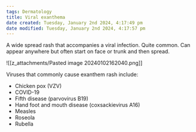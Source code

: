```yaml
---
tags: Dermatology
title: Viral exanthema
date created: Tuesday, January 2nd 2024, 4:17:49 pm
date modified: Tuesday, January 2nd 2024, 4:17:57 pm
---
```

A wide spread rash that accompanies a viral infection. Quite common. Can appear anywhere but often start on face or trunk and then spread. 

![[z_attachments/Pasted image 20240102162040.png]]

Viruses that commonly cause exanthem rash include: 
- Chicken pox (VZV)
- COVID-19 
- Fifth disease (parvovirus B19)
- Hand foot and mouth disease (coxsackievirus A16)
- Measles 
- Roseola 
- Rubella